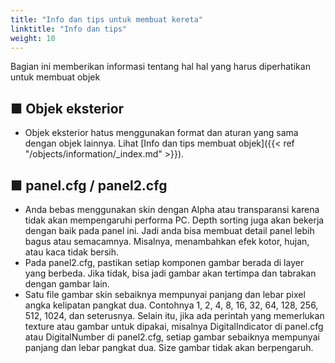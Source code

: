 ```yaml
---
title: "Info dan tips untuk membuat kereta"
linktitle: "Info dan tips"
weight: 10
---
```

Bagian ini memberikan informasi tentang hal hal yang harus diperhatikan untuk membuat objek

## ■ Objek eksterior

- Objek eksterior hatus menggunakan format dan aturan yang sama dengan objek lainnya. Lihat [Info dan tips membuat objek]({{< ref "/objects/information/_index.md" >}}).



## ■ panel.cfg / panel2.cfg

- Anda bebas menggunakan skin dengan Alpha atau transparansi karena tidak akan mempengaruhi performa PC. Depth sorting juga akan bekerja dengan baik pada panel ini. Jadi anda bisa membuat detail panel lebih bagus atau semacamnya. Misalnya, menambahkan efek kotor, hujan, atau kaca tidak bersih.
- Pada panel2.cfg, pastikan setiap komponen gambar berada di layer yang berbeda. Jika tidak, bisa jadi gambar akan tertimpa dan tabrakan dengan gambar lain.
- Satu file gambar skin sebaiknya mempunyai panjang dan lebar pixel angka kelipatan pangkat dua. Contohnya 1, 2, 4, 8, 16, 32, 64, 128, 256, 512, 1024, dan seterusnya. Selain itu, jika ada perintah yang memerlukan texture atau gambar untuk dipakai, misalnya DigitalIndicator di panel.cfg atau DigitalNumber di panel2.cfg, setiap gambar sebaiknya mempunyai panjang dan lebar pangkat dua. Size gambar tidak akan berpengaruh.